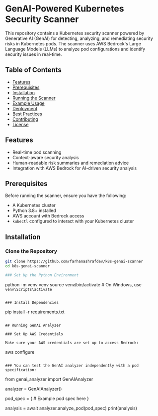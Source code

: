 # GenAI-Powered Kubernetes Security Scanner

This repository contains a Kubernetes security scanner powered by Generative AI (GenAI) for detecting, analyzing, and remediating security risks in Kubernetes pods. The scanner uses AWS Bedrock's Large Language Models (LLMs) to analyze pod configurations and identify security issues in real-time.

## Table of Contents
- [Features](#features)
- [Prerequisites](#prerequisites)
- [Installation](#installation)
- [Running the Scanner](#running-the-scanner)
- [Example Usage](#example-usage)
- [Deployment](#deployment)
- [Best Practices](#best-practices)
- [Contributing](#contributing)
- [License](#license)

## Features
- Real-time pod scanning
- Context-aware security analysis
- Human-readable risk summaries and remediation advice
- Integration with AWS Bedrock for AI-driven security analysis

## Prerequisites
Before running the scanner, ensure you have the following:
- A Kubernetes cluster
- Python 3.8+ installed
- AWS account with Bedrock access
- `kubectl` configured to interact with your Kubernetes cluster

## Installation

### Clone the Repository
```bash
git clone https://github.com/farhanashrafdev/k8s-genai-scanner
cd k8s-genai-scanner

### Set Up the Python Environment
```
python -m venv venv
source venv/bin/activate  # On Windows, use `venv\Scripts\activate`
```

### Install Dependencies
``` 
pip install -r requirements.txt
```

## Running GenAI Analyzer 

### Set Up AWS Credentials

Make sure your AWS credentials are set up to access Bedrock:

``` 
aws configure 
```

### You can test the GenAI analyzer independently with a pod specification:

```
from genai_analyzer import GenAIAnalyzer

analyzer = GenAIAnalyzer()

pod_spec = {
    # Example pod spec here
}

analysis = await analyzer.analyze_pod(pod_spec)
print(analysis)
```


